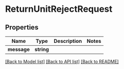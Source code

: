 # ReturnUnitRejectRequest

## Properties
Name | Type | Description | Notes
------------ | ------------- | ------------- | -------------
**message** | **string** |  | 

[[Back to Model list]](../../README.md#documentation-for-models) [[Back to API list]](../../README.md#documentation-for-api-endpoints) [[Back to README]](../../README.md)


